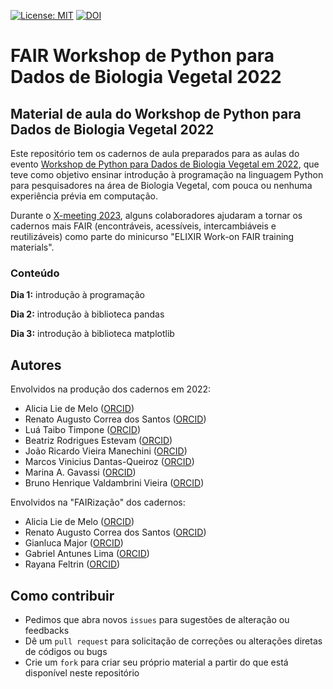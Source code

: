 
[![License: MIT](https://img.shields.io/badge/License-MIT-yellow.svg)](https://opensource.org/licenses/MIT)
[![DOI](https://zenodo.org/badge/653252966.svg)](https://zenodo.org/badge/latestdoi/653252966)



# FAIR Workshop de Python para Dados de Biologia Vegetal 2022

## Material de aula do Workshop de Python para Dados de Biologia Vegetal 2022

Este repositório tem os cadernos de aula preparados para as aulas do evento [Workshop de Python para Dados de Biologia Vegetal em 2022](https://python4plantdatabr.wixsite.com/wspythonplantbio2022), que teve como objetivo ensinar introdução à programação na linguagem Python para pesquisadores na área de Biologia Vegetal, com pouca ou nenhuma experiência prévia em computação.

Durante o [X-meeting 2023](https://www.x-meeting.com/events/xm2023), alguns colaboradores ajudaram a tornar os cadernos mais FAIR (encontráveis, acessíveis, intercambiáveis e reutilizáveis) como parte do minicurso "ELIXIR Work-on FAIR training materials".

### Conteúdo
**Dia 1:** introdução à programação

**Dia 2:** introdução à biblioteca pandas

**Dia 3:** introdução à biblioteca matplotlib


## Autores

Envolvidos na produção dos cadernos em 2022:

 - Alicia Lie de Melo ([ORCID](https://orcid.org/0000-0002-1712-5868))
 - Renato Augusto Correa dos Santos ([ORCID](https://orcid.org/0000-0003-0826-5479))
 - Luá Taibo Timpone ([ORCID](https://orcid.org/0000-0003-0524-7208))
 - Beatriz Rodrigues Estevam ([ORCID](https://orcid.org/0000-0003-4087-1030))
 - João Ricardo Vieira Manechini ([ORCID](https://orcid.org/0000-0002-6450-2355))
 - Marcos Vinicius Dantas-Queiroz ([ORCID](https://orcid.org/0000-0002-5444-8121))
 - Marina A. Gavassi ([ORCID](https://orcid.org/0000-0001-8296-0555))
 - Bruno Henrique Valdambrini Vieira ([ORCID](https://orcid.org/0000-0002-0547-9255))

Envolvidos na "FAIRização" dos cadernos:

 - Alicia Lie de Melo ([ORCID](https://orcid.org/0000-0002-1712-5868))
 - Renato Augusto Correa dos Santos ([ORCID](https://orcid.org/0000-0003-0826-5479))
 - Gianluca Major ([ORCID](https://orcid.org/0009-0002-6224-5583))
 - Gabriel Antunes Lima ([ORCID](https://orcid.org/0009-0007-1278-8527))
 - Rayana Feltrin ([ORCID](https://orcid.org/0000-0002-4656-9062))

## Como contribuir

 * Pedimos que abra novos `issues` para sugestões de alteração ou feedbacks
 * Dê um `pull request` para solicitação de correções ou alterações diretas de códigos ou bugs
 * Crie um `fork` para criar seu próprio material a partir do que está disponível neste repositório


